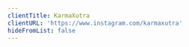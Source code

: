 ```yaml
---
clientTitle: KarmaXutra
clientURL: 'https://www.instagram.com/karmaxutra'
hideFromList: false
---
```




